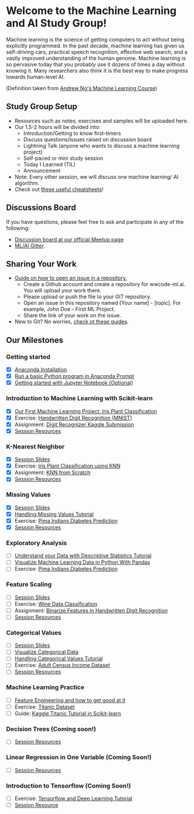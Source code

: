 # Welcome to the Machine Learning and AI Study Group!
Machine learning is the science of getting computers to act without being explicitly programmed. In the past decade, machine learning has given us self-driving cars, practical speech recognition, effective web search, and a vastly improved understanding of the human genome. Machine learning is so pervasive today that you probably use it dozens of times a day without knowing it. Many researchers also think it is the best way to make progress towards human-level AI.

(Definition taken from [Andrew Ng's Machine Learning Course](https://www.coursera.org/learn/machine-learning))

## Study Group Setup
* Resources such as notes, exercises and samples will be uploaded here.
* Our 1.5-2 hours will be divided into:
    - Introduction/Getting to know first-timers 
    - Discuss questions/issues raised on discussion board 
    - Lightning Talk (anyone who wants to discuss a machine learning project) 
    - Self-paced or mini study session
    - Today I Learned (TIL)
    - Announcement
* Note: Every other session, we will discuss one machine learning/ AI algorithm.
* Check out [these useful cheatsheets](https://gitlab.com/wwcodemanila/WWCodeManila-ML.AI/tree/master/cheatsheets)! 

## Discussions Board
If you have questions, please feel free to ask and participate in any of the following: 
- [Discussion board at our official Meetup page](https://www.meetup.com/Women-Who-Code-Manila/messages/boards/forum/25085644) 
- [ML/AI Gitter](https://gitter.im/WWCodeManila-ML-AI/). 

## Sharing Your Work
* [Guide on how to open an issue in a repository.](https://github.com/wwcodemanila/WWCodeManila-Python/blob/master/exercise_upload_step.md)
    * Create a Github account and create a repository for wwcode-ml.ai. You will upload your work there.
    * Please upload or push the file to your GIT repository.
    * Open an issue in this repository named [Your name] - [topic]. For example, John Doe - First ML Project.
    * Share the link of your work on the issue.
* New to Git? No worries, [check ot these guides](https://github.com/wwcodemanila/WWCodeManila-ML.AI/blob/master/tutorials/session_resources.md#github). 

## Our Milestones
### Getting started
- [X] [Anaconda Installation](https://www.continuum.io/downloads) 
- [X] [Run a basic Python program in Anaconda Prompt](https://github.com/wwcodemanila/WWCodeManila-ML.AI/blob/master/tutorials/installation_guide.md)
- [X] [Getting started with Jupyter Notebook (Optional)](https://www.datacamp.com/community/tutorials/tutorial-jupyter-notebook#gs.opKmdO0)

### Introduction to Machine Learning with Scikit-learn
- [X] [Our First Machine Learning Project: Iris Plant Classification](https://github.com/wwcodemanila/WWCodeManila-ML.AI/blob/master/tutorials/Intro-to-Machine-Learning.ipynb)
- [X] Exercise: [Handwritten Digit Recognition (MNIST)](https://github.com/wwcodemanila/WWCodeManila-ML.AI/blob/master/exercises/mnist_exercise.ipynb)
- [X] Assignment: [Digit Recognizer Kaggle Submission](https://github.com/wwcodemanila/WWCodeManila-ML.AI/blob/master/tutorials/kaggle_submission.md)
- [X] [Session Resources](https://github.com/wwcodemanila/WWCodeManila-ML.AI/blob/master/tutorials/session_resources.md#introduction-to-machine-learning-with-scikit-learn)

### K-Nearest Neighbor
- [X] [Session Slides](https://github.com/wwcodemanila/WWCodeManila-ML.AI/blob/master/slides/(Session%202)%20K-Nearest%20Neighbor.pdf)
- [X] Exercise: [Iris Plant Classification using KNN](https://github.com/wwcodemanila/WWCodeManila-ML.AI/blob/master/exercises/iris_knn_exercise.ipynb)
- [X] Assignment: [KNN from Scratch](https://github.com/wwcodemanila/WWCodeManila-ML.AI/blob/master/exercises/knn_scratch_exercise.ipynb)
- [X] [Session Resources](https://github.com/wwcodemanila/WWCodeManila-ML.AI/blob/master/tutorials/session_resources.md#k-nearest-neighbor)

### Missing Values
- [X] [Session Slides](https://github.com/wwcodemanila/WWCodeManila-ML.AI/blob/master/slides/(Session%204)%20Feature%20Scaling.pdf)
- [X] [Handling Missing Values Tutorial](http://machinelearningmastery.com/handle-missing-data-python/) 
- [X] Exercise: [Pima Indians Diabetes Prediction](https://github.com/wwcodemanila/WWCodeManila-ML.AI/blob/master/exercises/missing_values_exercise.ipynb) 
- [X] [Session Resources](https://github.com/wwcodemanila/WWCodeManila-ML.AI/blob/master/tutorials/session_resources.md#missing-values)

### Exploratory Analysis
- [ ] [Understand your Data with Descriptive Statistics Tutorial](http://machinelearningmastery.com/understand-machine-learning-data-descriptive-statistics-python/)
- [ ] [Visualize Machine Learning Data in Python With Pandas](http://machinelearningmastery.com/visualize-machine-learning-data-python-pandas/)
- [ ] Exercise: [Pima Indians Diabetes Prediction]()

### Feature Scaling
- [ ] [Session Slides](https://github.com/wwcodemanila/WWCodeManila-ML.AI/blob/master/slides/(Session%204)%20Feature%20Scaling.pdf)
- [ ] Exercise: [Wine Data Classification](https://github.com/wwcodemanila/WWCodeManila-ML.AI/blob/master/exercises/feature_scaling_tutorial.ipynb)
- [ ] Assignment: [Binarize Features in Handwritten Digit Recognition](https://github.com/wwcodemanila/WWCodeManila-ML.AI/blob/master/exercises/feature_binarization.md) 
- [ ] [Session Resources](https://github.com/wwcodemanila/WWCodeManila-ML.AI/blob/master/tutorials/session_resources.md#feature-scaling)

### Categorical Values 
- [ ] [Session Slides](https://github.com/wwcodemanila/WWCodeManila-ML.AI/blob/master/slides/(Session%205)%20Categorical%20Data.pdf)
- [ ] [Visualize Categorical Data ](http://adataanalyst.com/data-analysis-resources/visualise-categorical-variables-in-python/)
- [ ] [Handling Categorical Values Tutorial](https://github.com/wwcodemanila/WWCodeManila-ML.AI/blob/master/tutorials/categorical_data.md)
- [ ] Exercise: [Adult Census Income Dataset](https://github.com/wwcodemanila/WWCodeManila-ML.AI/blob/master/exercises/categorical_data.ipynb)
- [ ] [Session Resources](https://github.com/wwcodemanila/WWCodeManila-ML.AI/blob/master/tutorials/session_resources.md#categorical-values)

### Machine Learning Practice 
- [ ] [Feature Engineering and how to get good at it](http://machinelearningmastery.com/discover-feature-engineering-how-to-engineer-features-and-how-to-get-good-at-it/)
- [ ] Exercise: [Titanic Dataset]()
- [ ] Guide: [Kaggle Titanic Tutorial in Scikit-learn](http://www.ultravioletanalytics.com/2014/10/30/kaggle-titanic-competition-part-i-intro/)

### Decision Trees (Coming soon!)
- [ ] [Session Resources](https://github.com/wwcodemanila/WWCodeManila-ML.AI/blob/master/tutorials/session_resources.md#decision-trees)

### Linear Regression in One Variable (Coming Soon!)
- [ ] [Session Resources](https://github.com/wwcodemanila/WWCodeManila-ML.AI/blob/master/tutorials/session_resources.md#linear-regression-in-one-variable)

### Introduction to Tensorflow (Coming Soon!)
- [ ] Exercise: [Tensorflow and Deep Learning Tutorial](https://codelabs.developers.google.com/codelabs/cloud-tensorflow-mnist/#0)
- [ ] [Session Resource](https://github.com/wwcodemanila/WWCodeManila-ML.AI/blob/master/tutorials/session_resources.md#introduction-to-tensorflow)